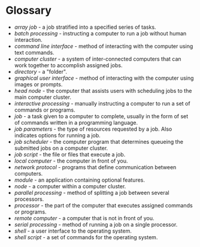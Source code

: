 # Glossary

* _array job_ - a job stratified into a specified series of tasks. 
* _batch processing_ - instructing a computer to run a job without human interaction.  
* _command line interface_ - method of interacting with the computer using text commands. 
* _computer cluster_ - a system of inter-connected computers that can work together to accomplish assigned jobs. 
* _directory_ - a "folder".
* _graphical user interface_ - method of interacting with the computer using images or prompts. 
* _head node_ - the computer that assists users with scheduling jobs to the main computer cluster. 
* _interactive processing_ - manually instructing a computer to run a set of commands or programs. 
* _job_ - a task given to a computer to complete, usually in the form of set of commands written in a programming language. 
* _job parameters_ - the type of resources requested by a job. Also indicates options for running a job. 
* _job scheduler_ - the computer program that determines queueing the submitted jobs on a computer cluster.   
* _job script_ - the file or files that execute a job.   
* _local computer_ - the computer in front of you.
* _network protocol_ - programs that define communication between computers. 
* _module_ - an application containing optional features.  
* _node_ - a computer within a computer cluster. 
* _parallel processing_ - method of splitting a job between several processors.  
* _processor_ - the part of the computer that executes assigned commands or programs.    
* _remote computer_ - a computer that is not in front of you.
* _serial processing_ - method of running a job on a single processor. 
* _shell_ - a user interface to the operating system.  
* _shell script_ - a set of commands for the operating system.  
